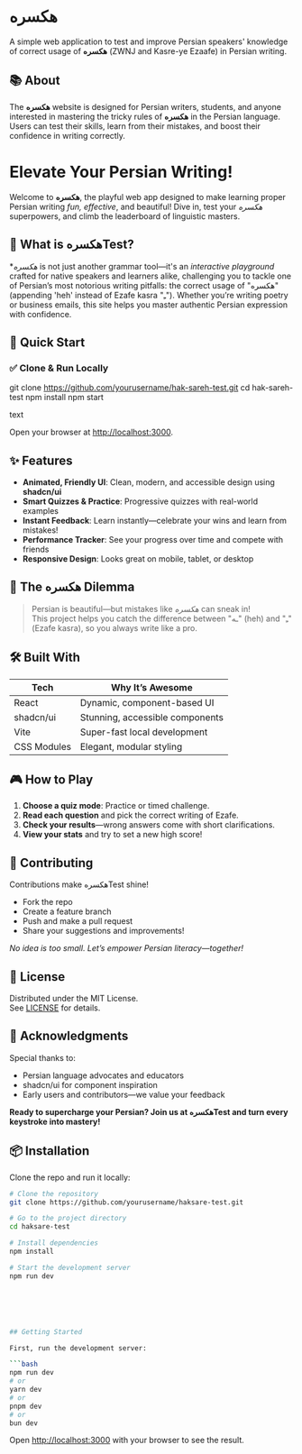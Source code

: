 # هکسره

A simple web application to test and improve Persian speakers' knowledge of correct usage of **هکسره** (ZWNJ and Kasre-ye Ezaafe) in Persian writing.

## 📚 About

The **هکسره** website is designed for Persian writers, students, and anyone interested in mastering the tricky rules of **هکسره** in the Persian language.  
Users can test their skills, learn from their mistakes, and boost their confidence in writing correctly.
# Elevate Your Persian Writing!

Welcome to **هکسره**, the playful web app designed to make learning proper Persian writing *fun, effective*, and beautiful! Dive in, test your *هکسره* superpowers, and climb the leaderboard of linguistic masters.

## 🌟 What is هکسرهTest?

**هکسره* is not just another grammar tool—it's an *interactive playground* crafted for native speakers and learners alike, challenging you to tackle one of Persian’s most notorious writing pitfalls: the correct usage of "هکسره" (appending 'heh' instead of Ezafe kasra "ـِ"). Whether you’re writing poetry or business emails, this site helps you master authentic Persian expression with confidence.

## 🚀 Quick Start

### ✅ Clone & Run Locally

git clone https://github.com/yourusername/hak-sareh-test.git
cd hak-sareh-test
npm install
npm start

text

Open your browser at [http://localhost:3000](http://localhost:3000).

## ✨ Features

- **Animated, Friendly UI**: Clean, modern, and accessible design using **shadcn/ui**
- **Smart Quizzes & Practice**: Progressive quizzes with real-world examples
- **Instant Feedback**: Learn instantly—celebrate your wins and learn from mistakes!
- **Performance Tracker**: See your progress over time and compete with friends
- **Responsive Design**: Looks great on mobile, tablet, or desktop

## 🧐 The هکسره Dilemma

> Persian is beautiful—but mistakes like *هکسره* can sneak in!  
> This project helps you catch the difference between "ـه" (heh) and "ـِ" (Ezafe kasra), so you always write like a pro.

## 🛠️ Built With

| Tech        | Why It’s Awesome                |
|-------------|--------------------------------|
| React       | Dynamic, component-based UI    |
| shadcn/ui   | Stunning, accessible components|
| Vite        | Super-fast local development   |
| CSS Modules | Elegant, modular styling       |

## 🎮 How to Play

1. **Choose a quiz mode**: Practice or timed challenge.
2. **Read each question** and pick the correct writing of Ezafe.
3. **Check your results**—wrong answers come with short clarifications.
4. **View your stats** and try to set a new high score!

## 🤝 Contributing

Contributions make هکسرهTest shine!  
- Fork the repo  
- Create a feature branch  
- Push and make a pull request  
- Share your suggestions and improvements!

*No idea is too small. Let’s empower Persian literacy—together!*

## 📄 License

Distributed under the MIT License.  
See [LICENSE](LICENSE) for details.

## 🙌 Acknowledgments

Special thanks to:  
- Persian language advocates and educators  
- shadcn/ui for component inspiration  
- Early users and contributors—we value your feedback

**Ready to supercharge your Persian? Join us at هکسرهTest and turn every keystroke into mastery!**

## 📦 Installation

Clone the repo and run it locally:

```bash
# Clone the repository
git clone https://github.com/yourusername/haksare-test.git

# Go to the project directory
cd haksare-test

# Install dependencies
npm install

# Start the development server
npm run dev






## Getting Started

First, run the development server:

```bash
npm run dev
# or
yarn dev
# or
pnpm dev
# or
bun dev
```

Open [http://localhost:3000](http://localhost:3000) with your browser to see the result.

